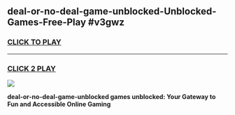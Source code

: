 
## deal-or-no-deal-game-unblocked-Unblocked-Games-Free-Play #v3gwz
<h3>
<a href="https://us.freeplayer.one?title=deal-or-no-deal-game-unblocked&ref=9M">CLICK TO PLAY</a></h3>
<hr>

<h3>
<a href="https://us.freeplayer.one?title=deal-or-no-deal-game-unblocked&ref=9M">CLICK 2 PLAY</a>
  
</h3>

<a href="https://us.freeplayer.one?title=deal-or-no-deal-game-unblocked&ref=9M"><img src="https://clearcache.store/games.png"></a>


**deal-or-no-deal-game-unblocked games unblocked: Your Gateway to Fun and Accessible Online Gaming**
